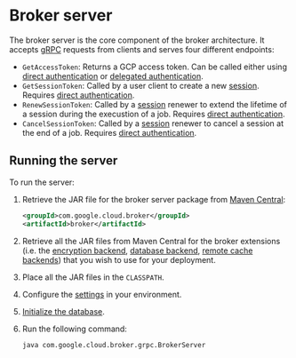 # Broker server

The broker server is the core component of the broker architecture. It accepts [gRPC](https://grpc.io/) requests from clients and
serves four different endpoints:

- `GetAccessToken`: Returns a GCP access token. Can be called either using [direct authentication](authentication.md#direct-authentication)
  or [delegated authentication](authentication.md#delegated-authentication).
- `GetSessionToken`: Called by a user client to create a new [session](sessions.md).
  Requires [direct authentication](authentication.md#direct-authentication).
- `RenewSessionToken`: Called by a [session](sessions.md) renewer to extend the lifetime of a session during the execustion of a job.
  Requires [direct authentication](authentication.md#direct-authentication).
- `CancelSessionToken`: Called by a [session](sessions.md) renewer to cancel a session at the end of a job.
  Requires [direct authentication](authentication.md#direct-authentication).

## Running the server

To run the server:

1. Retrieve the JAR file for the broker server package from [Maven Central](https://search.maven.org/search?q=g:com.google.cloud.broker%20AND%20a:broker):
   ```xml
   <groupId>com.google.cloud.broker</groupId>
   <artifactId>broker</artifactId>
   ```
2. Retrieve all the JAR files from Maven Central for the broker extensions (i.e. the [encryption backend](encryption.md#encryption-backends),
   [database backend](database.md#database-backends), [remote cache backends](caching.md#remote-cache-backends))
   that you wish to use for your deployment.
3. Place all the JAR files in the `CLASSPATH`.
4. Configure the [settings](settings.md) in your environment.
5. [Initialize the database](database.md#database-initialization).
6. Run the following command:

   ```shell
   java com.google.cloud.broker.grpc.BrokerServer
   ```